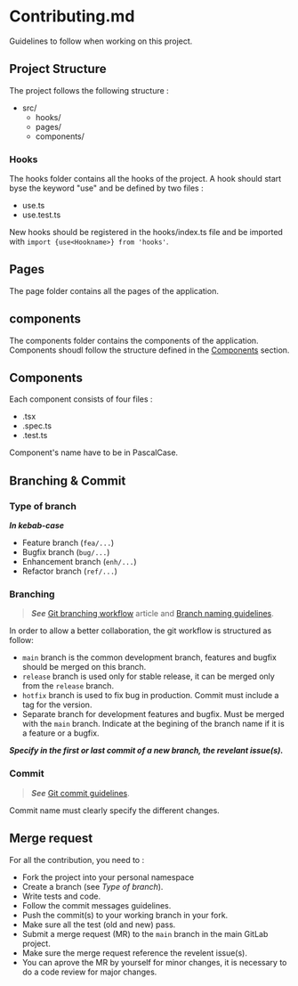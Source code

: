 # Contributing.md

Guidelines to follow when working on this project.

## Project Structure
The project follows the following structure :
- src/
    - hooks/
    - pages/
    - components/

### Hooks
The hooks folder contains all the hooks of the project.
A hook should start byse the keyword "use" and be defined by two files :
* use<Hookname>.ts
* use<Hookname>.test.ts

New hooks should be registered in the hooks/index.ts file and be imported with `import {use<Hookname>} from 'hooks'`.

## Pages
The page folder contains all the pages of the application.

## components
The components folder contains the components of the application.
Components shoudl follow the structure defined in the [Components](https://github.com/tylp/memo-draw/blob/main/CONTRIBUTING.md#Components) section.

## Components

Each component consists of four files :

- <component>.tsx
- <component>.spec.ts
- <component>.test.ts
    
Component's name have to be in PascalCase.

## Branching & Commit
    
### Type of branch
***In kebab-case***
- Feature branch (`fea/...`)
- Bugfix branch (`bug/...`)
- Enhancement branch (`enh/...`)
- Refactor branch (`ref/...`)

### Branching

> ***See*** [Git branching workflow](https://www.atlassian.com/fr/git/tutorials/comparing-workflows/gitflow-workflow) article and [Branch naming guidelines](https://gist.github.com/revett/88ee5abf5a9a097b4c88).

In order to allow a better collaboration, the git workflow is structured as follow:
- `main` branch is the common development branch, features and bugfix should be merged on this branch.
- `release` branch is used only for stable release, it can be merged only from the `release` branch.
- `hotfix` branch is used to fix bug in production. Commit must include a tag for the version.
- Separate branch for development features and bugfix. Must be merged with the `main` branch. Indicate at the begining of the branch name if it is a feature or a bugfix. 

***Specify in the first or last commit of a new branch, the revelant issue(s).***

### Commit

> ***See*** [Git commit guidelines](https://www.atlassian.com/fr/git/tutorials/comparing-workflows/gitflow-workflow).

Commit name must clearly specify the different changes.

## Merge request

For all the contribution, you need to :
- Fork the project into your personal namespace
- Create a branch (see *Type of branch*).
- Write tests and code.
- Follow the commit messages guidelines.
- Push the commit(s) to your working branch in your fork.
- Make sure all the test (old and new) pass.
- Submit a merge request (MR) to the `main` branch in the main GitLab project.
- Make sure the merge request reference the revelent issue(s).
- You can aprove the MR by yourself for minor changes, it is necessary to do a code review for major changes.

